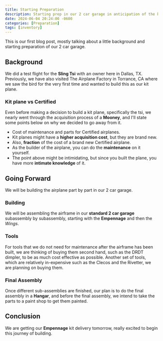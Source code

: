 ```yaml
---
title: Starting Preparation
description: Starting prep in our 2 car garage in anticipation of the kit delivery this week.
date: 2024-06-04 20:24:00 -0600
categories: [Preparation]
tags: [inventory]
---
```


This is our first blog post, mostly talking about a little background and starting preparation of our 2 car garage.

## Background
We did a test flight for the **Sling Tsi** with an owner here in Dallas, TX. Previously, we have also visited The Airplane Factory in Torrance, CA where we saw the bird for the very first time and wanted to build this as our kit plane.

### Kit plane vs Certified
Even before making a decision to build a kit plane, specifically the tsi, we nearly went through the acquisition process of a **Mooney**, and I'll state some points below on why we decided to go away from it.
* Cost of maintenance and parts for Certified airplanes.
* Kit planes might have a **higher acquisition cost**, but they are brand new.
* Also, **fraction** of the cost of a brand new Certified airplane.
* As the builder of the airplane, you can do the **maintenance** on it yourself.
* The point above might be intimidating, but since you built the plane, you have more **intimate knowledge** of it.

## Going Forward
We will be building the airplane part by part in our 2 car garage.

### Building
We will be assembling the airframe in our **standard 2 car garage** subassembly by subassembly, starting with the **Empennage** and then the _Wings_.

### Tools
For tools that we do not need for maintenance after the airframe has been built, we are thinking of buying them second hand, such as the DRDT dimpler, to be as much cost effective as possible. Another set of tools, which are relatively in-expensive such as the Clecos and the Rivetter, we are planning on buying them.

### Final Assembly
Once different sub-assemblies are finished, our plan is to do the final assembly in a **Hangar**, and before the final assembly, we intend to take the parts to a paint shop to get them painted.

## Conclusion
We are getting our **Empennage** kit delivery tomorrow, really excited to begin this journey of building.
